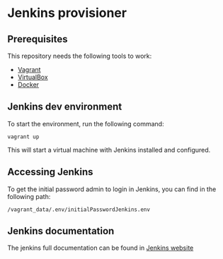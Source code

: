 # Jenkins provisioner

## Prerequisites

This repository needs the following tools to work:

- [Vagrant](https://www.vagrantup.com/)
- [VirtualBox](https://www.virtualbox.org/)
- [Docker](https://www.docker.com/)

## Jenkins dev environment

To start the environment, run the following command:

```vagrant up```

This will start a virtual machine with Jenkins installed and configured.

## Accessing Jenkins

To get the initial password admin to login in Jenkins, you can find in the following path:

```/vagrant_data/.env/initialPasswordJenkins.env```

## Jenkins documentation

The jenkins full documentation can be found in [Jenkins website](https://www.jenkins.io/)